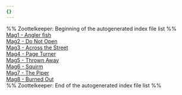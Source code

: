 ```yaml
---
{}
---
```

   
%% Zoottelkeeper: Beginning of the autogenerated index file list  %%   
 [Mag1 - Angler fish](../Statements/Mag1%20-%20Angler%20fish.md)   
 [Mag2 - Do Not Open](../Statements/Mag2%20-%20Do%20Not%20Open.md)   
 [Mag3 - Across the Street](../Statements/Mag3%20-%20Across%20the%20Street.md)   
 [Mag4 - Page Turner](../Statements/Mag4%20-%20Page%20Turner.md)   
 [Mag5 - Thrown Away](../Statements/Mag5%20-%20Thrown%20Away.md)   
 [Mag6 - Squirm](../Statements/Mag6%20-%20Squirm.md)   
 [Mag7 - The Piper](../Statements/Mag7%20-%20The%20Piper.md)   
 [Mag8 - Burned Out](../Statements/Mag8%20-%20Burned%20Out.md)   
%% Zoottelkeeper: End of the autogenerated index file list  %%